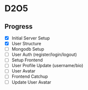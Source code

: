 # D2O5

## Progress

- [x] Initial Server Setup
- [x] User Structure
- [ ] Mongodb Setup
- [ ] User Auth (register/login/logout)
- [ ] Setup Frontend
- [ ] User Profile Update (username/bio)
- [ ] User Avatar
- [ ] Frontend Catchup
- [ ] Update User Avatar
